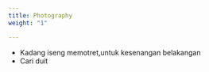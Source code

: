 ```yaml
---
title: Photography
weight: "1"

---
```

* Kadang iseng memotret,untuk kesenangan belakangan
* Cari duit